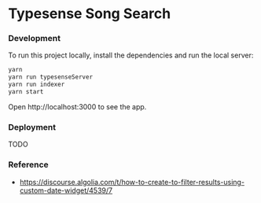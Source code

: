 # Typesense Song Search

### Development

To run this project locally, install the dependencies and run the local server:

```sh
yarn
yarn run typesenseServer
yarn run indexer
yarn start
```

Open http://localhost:3000 to see the app.

### Deployment

TODO

### Reference

- https://discourse.algolia.com/t/how-to-create-to-filter-results-using-custom-date-widget/4539/7
